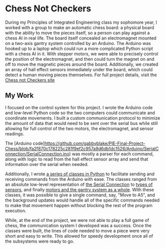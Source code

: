 # Chess Not Checkers

During my Principles of Integrated Engineering class my sophomore year, I worked with a group to make an automatic chess board: a physical board with the ability to move the pieces itself, so a person can play against a chess AI in real life. The board itself concealed an electromagnet mounted on a two-axis gantry system controlled by an Arduino. The Arduino was hooked up to a laptop which could run a more complicated Python script with a chess AI in it. With stepper motors, we were able to precisely control the position of the electromagnet, and then could turn the magnet on and off to move the magnetic pieces around the board. Additionally, we created an array of hall effect sensors immediately under the board, which could detect a human moving pieces themselves. For full project details, visit the [Chess not Checkers site](https://olincollege.github.io/pie-2021-03/Chess-not-Checkers/)

## My Work

I focused on the control system for this project. I wrote the Arduino code and low-level Python code so the two computers could communicate and coordinate movements. I built a custom communication protocol to minimize the amount of data that would need to be sent over the serial bus while still allowing for full control of the two motors, the electromagnet, and sensor readings.

The [Arduino code]https://github.com/gabbyblake/PIE-Final-Project-Chess/blob/fa2f870c178225c281f9ef2c957a9d6db1dc1526/Arduino/SerialConnection/SerialConnection.ino) was mostly a parser for each command, along with logic to read from the hall effect sensor array and send that information over the serial when needed.

Additionally, I wrote [a series of classes in Python](https://github.com/gabbyblake/PIE-Final-Project-Chess/tree/fa2f870c178225c281f9ef2c957a9d6db1dc1526/PythonChessController/src/hardware) to facilitate sending and receiving commands from the Arduino with ease. The classes ranged from an absolute low-level representation of [the Serial Connection](https://github.com/gabbyblake/PIE-Final-Project-Chess/blob/fa2f870c178225c281f9ef2c957a9d6db1dc1526/PythonChessController/src/hardware/serial_protocol.py) to [types of sensors](https://github.com/gabbyblake/PIE-Final-Project-Chess/blob/fa2f870c178225c281f9ef2c957a9d6db1dc1526/PythonChessController/src/hardware/devices.py), and finally [motors and the gantry system as a whole](https://github.com/gabbyblake/PIE-Final-Project-Chess/blob/fa2f870c178225c281f9ef2c957a9d6db1dc1526/PythonChessController/src/hardware/drive_system.py). With these classes, it was possible to give a single command, say, "Move to A5", and the background updates would handle all of the specific commands needed to make that movement happen without blocking the rest of the program execution.

While, at the end of the project, we were not able to play a full game of chess, the communication system I developed was a success. Once the classes were built, the lines of code needed to move a piece were very short and easy to write. This allowed for speedy development once all of the subsystems were ready to go.
